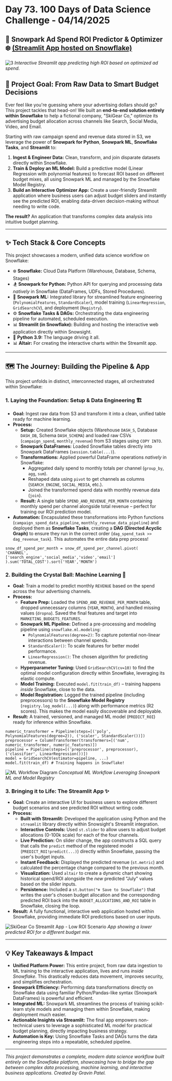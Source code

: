 # Day 73. 100 Days of Data Science Challenge - 04/14/2025

## 🚀 Snowpark Ad Spend ROI Predictor & Optimizer ❄️ [(Streamlit App hosted on Snowflake)](https://app.snowflake.com/tqbvvzz/xn73217/#/streamlit-apps/DASH_DB.DASH_SCHEMA.ZNZCUDJ576HPERAB?ref=snowsight_shared)

![3](https://github.com/user-attachments/assets/b28b7c2e-9f6c-48ae-9718-89fe8309f0f8)
*Interactive Streamlit app predicting high ROI based on optimized ad spend.*

## 🎯 Project Goal: From Raw Data to Smart Budget Decisions

Ever feel like you're guessing where your advertising dollars should go? This project tackles that head-on! We built an **end-to-end solution entirely within Snowflake** to help a fictional company, "SkiGear Co," optimize its advertising budget allocation across channels like Search, Social Media, Video, and Email.

Starting with raw campaign spend and revenue data stored in S3, we leverage the power of **Snowpark for Python**, **Snowpark ML**, **Snowflake Tasks**, and **Streamlit** to:

1.  **Ingest & Engineer Data:** Clean, transform, and join disparate datasets directly within Snowflake.
2.  **Train & Deploy an ML Model:** Build a predictive model (Linear Regression with polynomial features) to forecast ROI based on different budget mixes, all using Snowpark ML and managed by the Snowflake Model Registry.
3.  **Build an Interactive Optimizer App:** Create a user-friendly Streamlit application where business users can adjust budget sliders and instantly see the predicted ROI, enabling data-driven decision-making without needing to write code.

**The result?** An application that transforms complex data analysis into intuitive budget planning.

---

## ✨ Tech Stack & Core Concepts

This project showcases a modern, unified data science workflow on Snowflake:

*   ❄️ **Snowflake:** Cloud Data Platform (Warehouse, Database, Schema, Stages)
*   🏂 **Snowpark for Python:** Python API for querying and processing data *natively* in Snowflake (DataFrames, UDFs, Stored Procedures).
*   🤖 **Snowpark ML:** Integrated library for streamlined feature engineering (`PolynomialFeatures`, `StandardScaler`), model training (`LinearRegression`, `GridSearchCV`), and deployment (`Registry`).
*   ⚙️ **Snowflake Tasks & DAGs:** Orchestrating the data engineering pipeline for automated, scheduled execution.
*   📊 **Streamlit (in Snowflake):** Building and hosting the interactive web application directly within Snowsight.
*   🐍 **Python 3.9:** The language driving it all.
*   📊 **Altair:** For creating the interactive charts within the Streamlit app.

---

## 🗺️ The Journey: Building the Pipeline & App

This project unfolds in distinct, interconnected stages, all orchestrated within Snowflake:

### 1. Laying the Foundation: Setup & Data Engineering 🏗️

*   **Goal:** Ingest raw data from S3 and transform it into a clean, unified table ready for machine learning.
*   **Process:**
    *   **Setup:** Created Snowflake objects (Warehouse `DASH_S`, Database `DASH_DB`, Schema `DASH_SCHEMA`) and loaded raw CSVs (`campaign_spend`, `monthly_revenue`) from S3 stages using `COPY INTO`.
    *   **Snowpark DataFrames:** Loaded Snowflake tables directly into Snowpark DataFrames (`session.table(...)`).
    *   **Transformations:** Applied powerful DataFrame operations *natively* in Snowflake:
        *   Aggregated daily spend to monthly totals per channel (`group_by`, `agg`, `sum`).
        *   Reshaped data using `pivot` to get channels as columns (`SEARCH_ENGINE`, `SOCIAL_MEDIA`, etc.).
        *   Joined the transformed spend data with monthly revenue data (`join`).
    *   **Result:** A single table `SPEND_AND_REVENUE_PER_MONTH` containing monthly spend per channel alongside total revenue – perfect for training our ROI prediction model.
*   **Automation:** Encapsulated these transformations into Python functions (`campaign_spend_data_pipeline`, `monthly_revenue_data_pipeline`) and deployed them as **Snowflake Tasks**, creating a **DAG (Directed Acyclic Graph)** to ensure they run in the correct order (`dag_spend_task >> dag_revenue_task`). This automates the entire data prep process!

```
snow_df_spend_per_month = snow_df_spend_per_channel.pivot(
'CHANNEL',
['search_engine','social_media','video','email']
).sum('TOTAL_COST').sort('YEAR','MONTH')
```

### 2. Building the Crystal Ball: Machine Learning 🔮

*   **Goal:** Train a model to predict monthly `REVENUE` based on the spend across the four advertising channels.
*   **Process:**
    *   **Feature Prep:** Loaded the `SPEND_AND_REVENUE_PER_MONTH` table, dropped unnecessary columns (`YEAR`, `MONTH`), and handled missing values (`dropna`). Saved the final features and target into `MARKETING_BUDGETS_FEATURES`.
    *   **Snowpark ML Pipeline:** Defined a pre-processing and modeling pipeline using `snowflake.ml.modeling`:
        *   `PolynomialFeatures(degree=2)`: To capture potential non-linear interactions between channel spends.
        *   `StandardScaler()`: To scale features for better model performance.
        *   `LinearRegression()`: The chosen algorithm for predicting revenue.
    *   **Hyperparameter Tuning:** Used `GridSearchCV(cv=10)` to find the optimal model configuration directly within Snowflake, leveraging its elastic compute.
    *   **Model Training:** Executed `model.fit(train_df)` – training happens *inside* Snowflake, close to the data.
    *   **Model Registration:** Logged the trained pipeline (including preprocessors) to the **Snowflake Model Registry** (`registry.log_model(...)`) along with performance metrics (R2 scores). This makes the model easily discoverable and deployable.
*   **Result:** A trained, versioned, and managed ML model (`PREDICT_ROI`) ready for inference within Snowflake.

```
numeric_transformer = Pipeline(steps=[('poly', PolynomialFeatures(degree=2)), ('scaler', StandardScaler())])
preprocessor = ColumnTransformer(transformers=[('num', numeric_transformer, numeric_features)])
pipeline = Pipeline(steps=[('preprocessor', preprocessor), ('classifier', LinearRegression())])
model = GridSearchCV(estimator=pipeline, ...)
model.fit(train_df) # Training happens in Snowflake!
```

![ML Workflow Diagram](https://pplx-res.cloudinary.com/image/upload/v1744669997/user_uploads/QECvKgmlrpsTojB/4.jpg)
*Conceptual ML Workflow Leveraging Snowpark ML and Model Registry*

### 3. Bringing it to Life: The Streamlit App ✨

*   **Goal:** Create an interactive UI for business users to explore different budget scenarios and see predicted ROI without writing code.
*   **Process:**
    *   **Built with Streamlit:** Developed the application using Python and the `streamlit` library directly within Snowsight's Streamlit integration.
    *   **Interactive Controls:** Used `st.slider` to allow users to adjust budget allocations (0-100k scale) for each of the four channels.
    *   **Live Prediction:** On slider change, the app constructs a SQL query that calls the `predict` method of the registered model (`PREDICT_ROI!predict(...)`) directly within Snowflake, passing the user's budget inputs.
    *   **Instant Feedback:** Displayed the predicted revenue (`st.metric`) and calculated the percentage change compared to the previous month.
    *   **Visualization:** Used `altair` to create a dynamic chart showing historical spend/ROI alongside the *new* predicted "July" values based on the slider inputs.
    *   **Persistence:** Included a `st.button("❄️ Save to Snowflake")` that writes the user's chosen budget allocation and the corresponding predicted ROI back into the `BUDGET_ALLOCATIONS_AND_ROI` table in Snowflake, closing the loop.
*   **Result:** A fully functional, interactive web application hosted within Snowflake, providing immediate ROI predictions based on user inputs.

![SkiGear Co Streamlit App - Low ROI Scenario](https://pplx-res.cloudinary.com/image/upload/v1744669997/user_uploads/XsubwbfGHCmCURF/1.jpg)
*App showing a lower predicted ROI for a different budget mix.*

---

## 💡 Key Takeaways & Impact

*   **Unified Platform Power:** This entire project, from raw data ingestion to ML training to the interactive application, lives and runs *inside Snowflake*. This drastically reduces data movement, improves security, and simplifies orchestration.
*   **Snowpark Efficiency:** Performing data transformations directly on Snowflake data using familiar Python/Pandas-like syntax (Snowpark DataFrames) is powerful and efficient.
*   **Integrated ML:** Snowpark ML streamlines the process of training scikit-learn style models and managing them within Snowflake, making deployment much easier.
*   **Actionable Insights via Streamlit:** The final app empowers non-technical users to leverage a sophisticated ML model for practical budget planning, directly impacting business strategy.
*   **Automation is Key:** Using Snowflake Tasks and DAGs turns the data engineering steps into a repeatable, scheduled pipeline.

---

*This project demonstrates a complete, modern data science workflow built entirely on the Snowflake platform, showcasing how to bridge the gap between complex data processing, machine learning, and interactive business applications. Created by Gravin Patel.*
